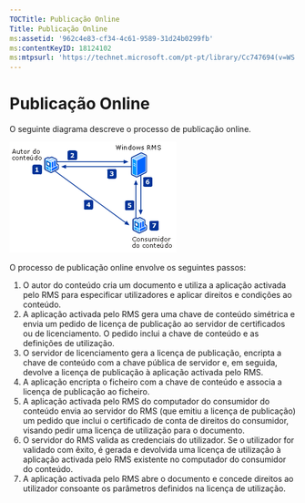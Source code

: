 ```yaml
---
TOCTitle: Publicação Online
Title: Publicação Online
ms:assetid: '962c4e83-cf34-4c61-9589-31d24b0299fb'
ms:contentKeyID: 18124102
ms:mtpsurl: 'https://technet.microsoft.com/pt-pt/library/Cc747694(v=WS.10)'
---
```


Publicação Online
=================

O seguinte diagrama descreve o processo de publicação online.

![](images/Cc747694.897e47b6-fffe-4b11-bc9f-be58539b9f19(WS.10).gif)

O processo de publicação online envolve os seguintes passos:

1.  O autor do conteúdo cria um documento e utiliza a aplicação activada pelo RMS para especificar utilizadores e aplicar direitos e condições ao conteúdo.
2.  A aplicação activada pelo RMS gera uma chave de conteúdo simétrica e envia um pedido de licença de publicação ao servidor de certificados ou de licenciamento. O pedido inclui a chave de conteúdo e as definições de utilização.
3.  O servidor de licenciamento gera a licença de publicação, encripta a chave de conteúdo com a chave pública de servidor e, em seguida, devolve a licença de publicação à aplicação activada pelo RMS.
4.  A aplicação encripta o ficheiro com a chave de conteúdo e associa a licença de publicação ao ficheiro.
5.  A aplicação activada pelo RMS do computador do consumidor do conteúdo envia ao servidor do RMS (que emitiu a licença de publicação) um pedido que inclui o certificado de conta de direitos do consumidor, visando pedir uma licença de utilização para o documento.
6.  O servidor do RMS valida as credenciais do utilizador. Se o utilizador for validado com êxito, é gerada e devolvida uma licença de utilização à aplicação activada pelo RMS existente no computador do consumidor do conteúdo.
7.  A aplicação activada pelo RMS abre o documento e concede direitos ao utilizador consoante os parâmetros definidos na licença de utilização.
